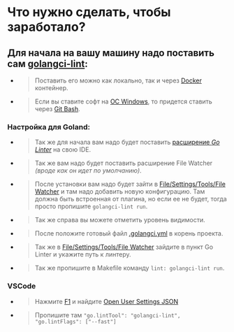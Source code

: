 # Что нужно сделать, чтобы заработало?

## Для начала на вашу машину надо поставить сам [golangci-lint](https://golangci-lint.run/usage/install/):
* >Поставить его можно как локально, так и через [Docker](https://www.docker.com/) контейнер.
* >Если вы ставите софт на [OC Windows](), то придется ставить через [Git Bash](https://git-scm.com/downloads).

### Настройка для Goland:
* >Так же для начала вам надо будет поставить [расширение *Go Linter*](https://plugins.jetbrains.com/plugin/12496-go-linter)
  > на свою IDE.
* > Так же вам надо будет поставить расширение File Watcher *(вроде как он идет по умолчанию)*.
* > После установки вам надо будет зайти в [File/Settings/Tools/File Watcher]()
  > и там надо добавить новую конфигурацию. Там должна быть встроенная от плагина, но если ее не будет,
  > тогда просто пропишите ```golangci-lint run```.
* > Так же справа вы можете отметить уровень видимости.
* > После положите готовый файл [.golangci.yml]() в корень проекта.
* > Так же в [File/Settings/Tools/File Watcher]() зайдите в пункт Go Linter и укажите путь к линтеру.
* > Так же пропишите в Makefile команду ```lint: golangci-lint run```.

### VSCode
* > Нажмите [F1]() и найдите [Open User Settings JSON]()
* > Пропишите там ```"go.lintTool": "golangci-lint", "go.lintFlags": ["--fast"]```